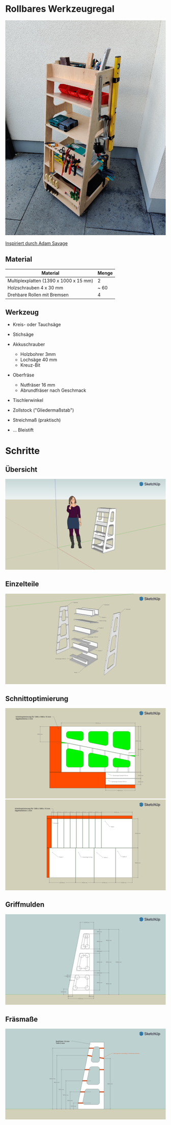 # Rollbares Werkzeugregal


![Ergebnis](result.jpg)

[Inspiriert durch Adam Savage](https://www.youtube.com/watch?v=TWQAYfGxsPE)

## Material

| Material | Menge |
|-------|--------|
| Multiplexplatten (1390 x 1000 x 15 mm) | 2 |
| Holzschrauben 4 x 30 mm | ~ 60 |
| Drehbare Rollen mit Bremsen | 4 |

## Werkzeug

* Kreis- oder Tauchsäge
* Stichsäge
* Akkuschrauber

    * Holzbohrer 3mm
    * Lochsäge 40 mm
    * Kreuz-Bit

* Oberfräse

    * Nutfräser 16 mm
    * Abrundfräser nach Geschmack
    
* Tischlerwinkel
* Zollstock ("Gliedermaßstab")
* Streichmaß (praktisch)
* ... Bleistift

# Schritte

## Übersicht

![Übersicht](overview.png)

## Einzelteile

![Einzelteile](explosion.png)

## Schnittoptimierung

![Schnittoptimierung 1](cutting1.png)
![Schnittoptimierung 2](cutting2.png)

## Griffmulden

![Ausschnitte für Griffmulden](cutouts.png)

## Fräsmaße

![Fräsmaße](routing.png)